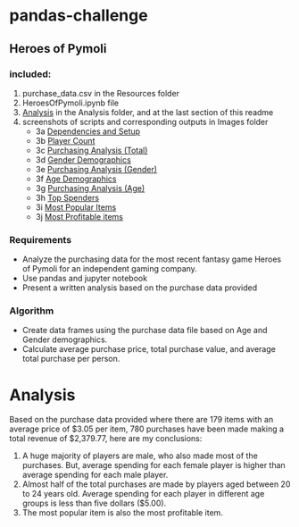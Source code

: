 # pandas-challenge
 
## Heroes of Pymoli

### included:
1. purchase_data.csv in the Resources folder
2. HeroesOfPymoli.ipynb file
3. [Analysis](https://github.com/tratnikc/pandas-challenge/blob/main/pandas-challenge_analysis.txt) in the Analysis folder, and at the last section of this readme
4. screenshots of scripts and corresponding outputs in Images folder
   * 3a [Dependencies and Setup](https://github.com/tratnikc/pandas-challenge/blob/main/HeroesOfPymoli/Images/Dependencies-and-Setup.png)
   * 3b [Player Count](https://github.com/tratnikc/pandas-challenge/blob/main/HeroesOfPymoli/Images/Player-Count.png)
   * 3c [Purchasing Analysis (Total)](https://github.com/tratnikc/pandas-challenge/blob/main/HeroesOfPymoli/Images/Purchasing-Analysis-(Total).png)
   * 3d [Gender Demographics](https://github.com/tratnikc/pandas-challenge/blob/main/HeroesOfPymoli/Images/Gender-Demographics.png)
   * 3e [Purchasing Analysis (Gender)](https://github.com/tratnikc/pandas-challenge/blob/main/HeroesOfPymoli/Images/Purchasing-Analysis-(Gender).png)
   * 3f [Age Demographics](https://github.com/tratnikc/pandas-challenge/blob/main/HeroesOfPymoli/Images/Age-Demographics.png)
   * 3g [Purchasing Analysis (Age)](https://github.com/tratnikc/pandas-challenge/blob/main/HeroesOfPymoli/Images/Purchasing-Analysis-(Age).png)
   * 3h [Top Spenders](https://github.com/tratnikc/pandas-challenge/blob/main/HeroesOfPymoli/Images/Top-Spenders.png)
   * 3i [Most Popular Items](https://github.com/tratnikc/pandas-challenge/blob/main/HeroesOfPymoli/Images/Most-Popular-Items.png)
   * 3j  [Most Profitable items](https://github.com/tratnikc/pandas-challenge/blob/main/HeroesOfPymoli/Images/Most-Profitable-Items.png)
  
### Requirements
* Analyze the purchasing data for the most recent fantasy game Heroes of Pymoli for an independent gaming company.
* Use pandas and jupyter notebook
* Present a written analysis based on the purchase data provided

### Algorithm
* Create data frames using the purchase data file based on Age and Gender demographics.
* Calculate average purchase price, total purchase value, and average total purchase per person.


# Analysis
Based on the purchase data provided where there are 179 items with an average price of $3.05 per item, 780 purchases have been made making a total revenue of $2,379.77, here are my conclusions:
1. A huge majority of players are male, who also made most of the purchases. But, average spending for each female player is higher than average spending for each male player.
2. Almost half of the total purchases are made by players aged between 20 to 24 years old. Average spending for each player in different age groups is less than five dollars ($5.00).
3. The most popular item is also the most profitable item.

